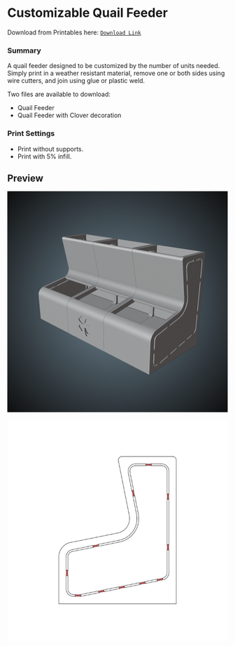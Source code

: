 # Customizable Quail Feeder

Download from Printables here: [`Download Link`](https://www.printables.com/model/1025439-customizable-quail-feeder)

### Summary

A quail feeder designed to be customized by the number of units needed. Simply print in a weather resistant material, remove one or both sides using wire cutters, and join using glue or plastic weld.

Two files are available to download:

- Quail Feeder
- Quail Feeder with Clover decoration

### Print Settings

- Print without supports.
- Print with 5% infill.

## Preview

![](assets/preview.png)

![](assets/instructions.png)
